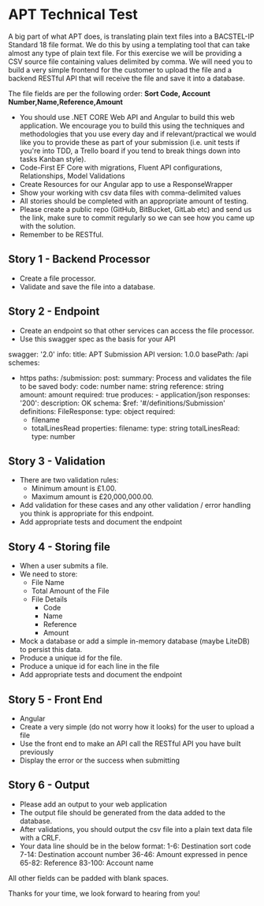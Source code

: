 # APT Technical Test

A big part of what APT does, is translating plain text files into a BACSTEL-IP Standard 18 file format. We do this by using a templating tool that can take almost any type of plain text file.
For this exercise we will be providing a CSV source file containing values delimited by comma. We will need you to build a very simple frontend for the customer to upload the file and a backend RESTful API that will receive the file and save it into a database.

The file fields are per the following order:
**Sort Code, Account Number,Name,Reference,Amount**

-   You should use .NET CORE Web API and Angular to build this web application. We encourage you to build this using the techniques and methodologies that you use every day and     if relevant/practical we would like you to provide these as part of your submission (i.e. unit tests if you're into TDD, a Trello board if you tend to break things down into     tasks Kanban style).
-   Code-First EF Core with migrations, Fluent API configurations, Relationships, Model Validations
-   Create Resources for our Angular app to use a ResponseWrapper
-   Show your working with csv data files with comma-delimited values
-   All stories should be completed with an appropriate amount of testing.
-   Please create a public repo (GitHub, BitBucket, GitLab etc) and send us the link, make sure to commit regularly so we can see how you came up with the solution.
-   Remember to be RESTful.

## Story 1 - Backend Processor

-   Create a file processor.
-   Validate and save the file into a database.

## Story 2 - Endpoint

-   Create an endpoint so that other services can access the file processor.
-   Use this swagger spec as the basis for your API

swagger: '2.0'
info:
  title: APT Submission API
  version: 1.0.0
basePath: /api
schemes:
  - https
paths:
  /submission:
    post:
      summary: Process and validates the file to be saved
      body:
          code: number
          name: string
          reference: string          
          amount: amount
          required: true
      produces:
        - application/json
      responses:
        '200':
          description: OK
          schema:
            $ref: '#/definitions/Submission'
definitions:
  FileResponse:
    type: object
    required:
      - filename
      - totalLinesRead
    properties:
      filename:
        type: string
      totalLinesRead: 
        type: number

## Story 3 - Validation

-   There are two validation rules:
    -   Minimum amount is £1.00.
    -   Maximum amount is £20,000,000.00.
-   Add validation for these cases and any other validation / error handling you think is appropriate for this endpoint.
-   Add appropriate tests and document the endpoint

## Story 4 - Storing file

-   When a user submits a file.
-   We need to store:
    -   File Name
    -   Total Amount of the File
    -   File Details
	    - Code
	    - Name
	    - Reference
	    - Amount
-   Mock a database or add a simple in-memory database (maybe LiteDB) to persist this data.
-   Produce a unique id for the file.
-   Produce a unique id for each line in the file
-   Add appropriate tests and document the endpoint

## Story 5 - Front End
- Angular
- Create a very simple (do not worry how it looks) for the user to upload a file
- Use the front end to make an API call the RESTful API you have built previously
- Display the error or the success when submitting

## Story 6 - Output
- Please add an output to your web application
- The output file should be generated from the data added to the database.
- After validations, you should output the csv file into a plain text data file with a CRLF.
- Your data line should be in the below format:
		1-6: Destination sort code
		7-14: Destination account number
		36-46: Amount expressed in pence
		65-82: Reference
		83-100: Account name

All other fields can be padded with blank spaces.

Thanks for your time, we look forward to hearing from you!
